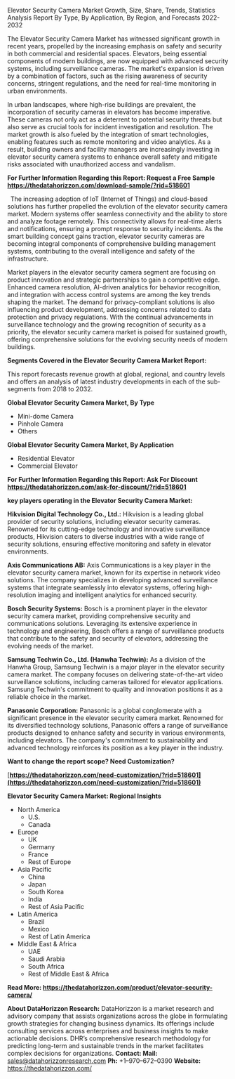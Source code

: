 ﻿Elevator Security Camera Market Growth, Size, Share, Trends, Statistics Analysis Report By Type, By Application, By Region, and Forecasts 2022-2032

The Elevator Security Camera Market has witnessed significant growth in recent years, propelled by the increasing emphasis on safety and security in both commercial and residential spaces. Elevators, being essential components of modern buildings, are now equipped with advanced security systems, including surveillance cameras. The market's expansion is driven by a combination of factors, such as the rising awareness of security concerns, stringent regulations, and the need for real-time monitoring in urban environments.

In urban landscapes, where high-rise buildings are prevalent, the incorporation of security cameras in elevators has become imperative. These cameras not only act as a deterrent to potential security threats but also serve as crucial tools for incident investigation and resolution. The market growth is also fueled by the integration of smart technologies, enabling features such as remote monitoring and video analytics. As a result, building owners and facility managers are increasingly investing in elevator security camera systems to enhance overall safety and mitigate risks associated with unauthorized access and vandalism.

**For Further Information Regarding this Report: Request a Free Sample <https://thedatahorizzon.com/download-sample/?rid=518601>** 

` `The increasing adoption of IoT (Internet of Things) and cloud-based solutions has further propelled the evolution of the elevator security camera market. Modern systems offer seamless connectivity and the ability to store and analyze footage remotely. This connectivity allows for real-time alerts and notifications, ensuring a prompt response to security incidents. As the smart building concept gains traction, elevator security cameras are becoming integral components of comprehensive building management systems, contributing to the overall intelligence and safety of the infrastructure.

Market players in the elevator security camera segment are focusing on product innovation and strategic partnerships to gain a competitive edge. Enhanced camera resolution, AI-driven analytics for behavior recognition, and integration with access control systems are among the key trends shaping the market. The demand for privacy-compliant solutions is also influencing product development, addressing concerns related to data protection and privacy regulations. With the continual advancements in surveillance technology and the growing recognition of security as a priority, the elevator security camera market is poised for sustained growth, offering comprehensive solutions for the evolving security needs of modern buildings.

**Segments Covered in the Elevator Security Camera Market Report:**

This report forecasts revenue growth at global, regional, and country levels and offers an analysis of latest industry developments in each of the sub-segments from 2018 to 2032.

**Global Elevator Security Camera Market, By Type**

- Mini-dome Camera
- Pinhole Camera
- Others

**Global Elevator Security Camera Market, By Application**

- Residential Elevator
- Commercial Elevator

**For Further Information Regarding this Report: Ask For Discount <https://thedatahorizzon.com/ask-for-discount/?rid=518601>** 

**key players operating in the Elevator Security Camera Market:**

**Hikvision Digital Technology Co., Ltd.:** Hikvision is a leading global provider of security solutions, including elevator security cameras. Renowned for its cutting-edge technology and innovative surveillance products, Hikvision caters to diverse industries with a wide range of security solutions, ensuring effective monitoring and safety in elevator environments.

**Axis Communications AB:** Axis Communications is a key player in the elevator security camera market, known for its expertise in network video solutions. The company specializes in developing advanced surveillance systems that integrate seamlessly into elevator systems, offering high-resolution imaging and intelligent analytics for enhanced security.

**Bosch Security Systems:** Bosch is a prominent player in the elevator security camera market, providing comprehensive security and communications solutions. Leveraging its extensive experience in technology and engineering, Bosch offers a range of surveillance products that contribute to the safety and security of elevators, addressing the evolving needs of the market.

**Samsung Techwin Co., Ltd. (Hanwha Techwin):** As a division of the Hanwha Group, Samsung Techwin is a major player in the elevator security camera market. The company focuses on delivering state-of-the-art video surveillance solutions, including cameras tailored for elevator applications. Samsung Techwin's commitment to quality and innovation positions it as a reliable choice in the market.

**Panasonic Corporation:** Panasonic is a global conglomerate with a significant presence in the elevator security camera market. Renowned for its diversified technology solutions, Panasonic offers a range of surveillance products designed to enhance safety and security in various environments, including elevators. The company's commitment to sustainability and advanced technology reinforces its position as a key player in the industry.

**Want to change the report scope? Need Customization?**

[**https://thedatahorizzon.com/need-customization/?rid=518601](https://thedatahorizzon.com/need-customization/?rid=518601)** 

**Elevator Security Camera Market: Regional Insights**

- North America
  - U.S.
  - Canada
- Europe
  - UK
  - Germany
  - France
  - Rest of Europe
- Asia Pacific
  - China
  - Japan
  - South Korea
  - India
  - Rest of Asia Pacific
- Latin America
  - Brazil
  - Mexico
  - Rest of Latin America
- Middle East & Africa
  - UAE
  - Saudi Arabia
  - South Africa
  - Rest of Middle East & Africa

**Read More: <https://thedatahorizzon.com/product/elevator-security-camera/>** 

**About DataHorizzon Research:**DataHorizzon is a market research and advisory company that assists organizations across the globe in formulating growth strategies for changing business dynamics. Its offerings include consulting services across enterprises and business insights to make actionable decisions. DHR’s comprehensive research methodology for predicting long-term and sustainable trends in the market facilitates complex decisions for organizations.**Contact:Mail:** <sales@datahorizzonresearch.com> **Ph:** +1–970–672–0390**Website:** <https://thedatahorizzon.com/> 
